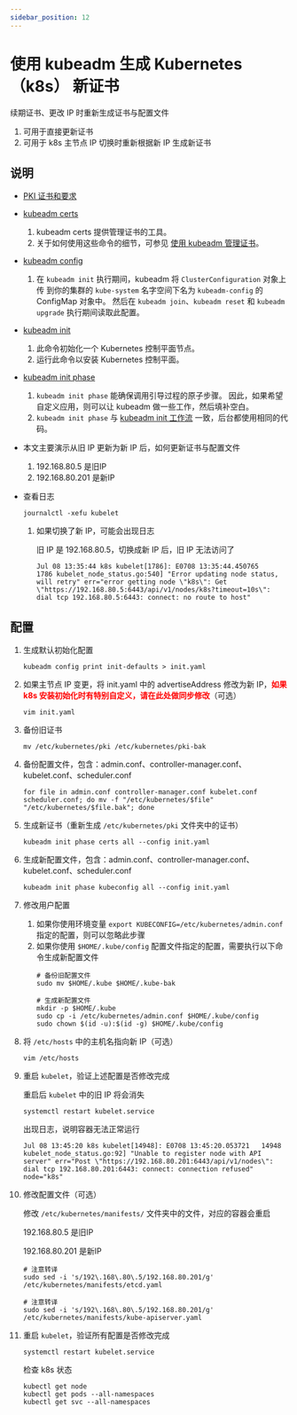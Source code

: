 ```yaml
---
sidebar_position: 12
---
```


# 使用 kubeadm 生成 Kubernetes（k8s） 新证书

续期证书、更改 IP 时重新生成证书与配置文件

1. 可用于直接更新证书
2. 可用于 k8s 主节点 IP 切换时重新根据新 IP 生成新证书

## 说明

- [PKI 证书和要求](https://kubernetes.io/zh-cn/docs/setup/best-practices/certificates/)

- [kubeadm certs](https://kubernetes.io/zh-cn/docs/reference/setup-tools/kubeadm/kubeadm-certs/)
    1. kubeadm certs 提供管理证书的工具。
    2. 关于如何使用这些命令的细节，可参见
       [使用 kubeadm 管理证书](https://kubernetes.io/zh-cn/docs/tasks/administer-cluster/kubeadm/kubeadm-certs/)。

- [kubeadm config](https://kubernetes.io/zh-cn/docs/reference/setup-tools/kubeadm/kubeadm-config/)
    1. 在 `kubeadm init` 执行期间，kubeadm 将 `ClusterConfiguration` 对象上传 到你的集群的 `kube-system` 名字空间下名为
       `kubeadm-config` 的 ConfigMap 对象中。 然后在 `kubeadm join`、`kubeadm reset` 和 `kubeadm upgrade` 执行期间读取此配置。

- [kubeadm init](https://kubernetes.io/zh-cn/docs/reference/setup-tools/kubeadm/kubeadm-init/)
    1. 此命令初始化一个 Kubernetes 控制平面节点。
    2. 运行此命令以安装 Kubernetes 控制平面。

- [kubeadm init phase](https://kubernetes.io/zh-cn/docs/reference/setup-tools/kubeadm/kubeadm-init-phase/)
    1. `kubeadm init phase` 能确保调用引导过程的原子步骤。 因此，如果希望自定义应用，则可以让 kubeadm 做一些工作，然后填补空白。
    2. `kubeadm init phase`
       与 [kubeadm init 工作流](https://kubernetes.io/zh-cn/docs/reference/setup-tools/kubeadm/kubeadm-init/#init-workflow)
       一致，后台都使用相同的代码。

- 本文主要演示从旧 IP 更新为新 IP 后，如何更新证书与配置文件
    1. 192.168.80.5 是旧IP
    2. 192.168.80.201 是新IP

- 查看日志
    ```shell
    journalctl -xefu kubelet
    ```

    1. 如果切换了新 IP，可能会出现日志

       旧 IP 是 192.168.80.5，切换成新 IP 后，旧 IP 无法访问了
        ```
        Jul 08 13:35:44 k8s kubelet[1786]: E0708 13:35:44.450765    1786 kubelet_node_status.go:540] "Error updating node status, will retry" err="error getting node \"k8s\": Get \"https://192.168.80.5:6443/api/v1/nodes/k8s?timeout=10s\": dial tcp 192.168.80.5:6443: connect: no route to host"
        ```

## 配置

1. 生成默认初始化配置
    ```shell
    kubeadm config print init-defaults > init.yaml
    ```

2. 如果主节点 IP 变更，将 init.yaml 中的 advertiseAddress 修改为新 IP，<strong><font color="red">如果 k8s
   安装初始化时有特别自定义，请在此处做同步修改</font></strong>（可选）
    ```shell
    vim init.yaml
    ```

3. 备份旧证书
    ```shell
    mv /etc/kubernetes/pki /etc/kubernetes/pki-bak
    ```

4. 备份配置文件，包含：admin.conf、controller-manager.conf、kubelet.conf、scheduler.conf
    ```shell
    for file in admin.conf controller-manager.conf kubelet.conf scheduler.conf; do mv -f "/etc/kubernetes/$file" "/etc/kubernetes/$file.bak"; done
    ```

5. 生成新证书（重新生成 `/etc/kubernetes/pki` 文件夹中的证书）
    ```shell
    kubeadm init phase certs all --config init.yaml
    ```

6. 生成新配置文件，包含：admin.conf、controller-manager.conf、kubelet.conf、scheduler.conf
    ```shell
    kubeadm init phase kubeconfig all --config init.yaml
    ```

7. 修改用户配置
    1. 如果你使用环境变量 `export KUBECONFIG=/etc/kubernetes/admin.conf` 指定的配置，则可以忽略此步骤
    2. 如果你使用 `$HOME/.kube/config` 配置文件指定的配置，需要执行以下命令生成新配置文件
        ```shell
        # 备份旧配置文件
        sudo mv $HOME/.kube $HOME/.kube-bak
        
        # 生成新配置文件
        mkdir -p $HOME/.kube
        sudo cp -i /etc/kubernetes/admin.conf $HOME/.kube/config
        sudo chown $(id -u):$(id -g) $HOME/.kube/config
        ```

8. 将 `/etc/hosts` 中的主机名指向新 IP（可选）
    ```shell
    vim /etc/hosts
    ```

9. 重启 `kubelet`，验证上述配置是否修改完成

   重启后 `kubelet` 中的旧 IP 将会消失
    ```shell
    systemctl restart kubelet.service
    ```

   出现日志，说明容器无法正常运行
    ```shell
    Jul 08 13:45:20 k8s kubelet[14948]: E0708 13:45:20.053721   14948 kubelet_node_status.go:92] "Unable to register node with API server" err="Post \"https://192.168.80.201:6443/api/v1/nodes\": dial tcp 192.168.80.201:6443: connect: connection refused" node="k8s"
    ```

10. 修改配置文件（可选）

    修改 `/etc/kubernetes/manifests/` 文件夹中的文件，对应的容器会重启

    192.168.80.5 是旧IP

    192.168.80.201 是新IP
    ```shell
    # 注意转译
    sudo sed -i 's/192\.168\.80\.5/192.168.80.201/g' /etc/kubernetes/manifests/etcd.yaml
    ```

    ```shell
    # 注意转译
    sudo sed -i 's/192\.168\.80\.5/192.168.80.201/g' /etc/kubernetes/manifests/kube-apiserver.yaml
    ```

11. 重启 `kubelet`，验证所有配置是否修改完成

    ```shell
    systemctl restart kubelet.service
    ```

    检查 k8s 状态
    ```shell
    kubectl get node
    kubectl get pods --all-namespaces
    kubectl get svc --all-namespaces
    ```
